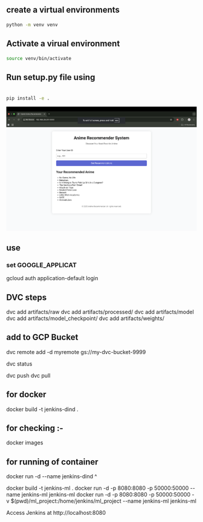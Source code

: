 
## create a virtual environments 

```bash
python -m venv venv

``` 

## Activate a virual environment

```bash
source venv/bin/activate


``` 


## Run setup.py file using
```bash

pip install -e .

``` 
![alt text](recommendation.png)


## use 

###  set GOOGLE_APPLICAT


gcloud auth application-default login


## DVC steps 
dvc add artifacts/raw
dvc add artifacts/processed/
dvc add artifacts/model
dvc add artifacts/model_checkpoint/
dvc add artifacts/weights/

## add to GCP Bucket 
dvc remote add -d myremote gs://my-dvc-bucket-9999

dvc status 

dvc push
dvc pull
 

## for docker 
docker build -t jenkins-dind . 

## for checking :- 
 docker images

## for running of container
docker run -d --name jenkins-dind ^



docker build -t jenkins-ml .
docker run -d -p 8080:8080 -p 50000:50000 --name jenkins-ml jenkins-ml
docker run -d -p 8080:8080 -p 50000:50000 -v $(pwd)/ml_project:/home/jenkins/ml_project --name jenkins-ml jenkins-ml

Access Jenkins at http://localhost:8080


